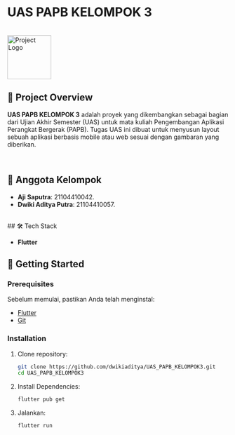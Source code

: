 # UAS PAPB KELOMPOK 3
<br>
<img src="https://i.ibb.co/jgzVmC0/Logo-Universitas-Islam-Balitar.png" alt="Project Logo" width="100"/>



## 🚀 Project Overview

**UAS PAPB KELOMPOK 3** adalah proyek yang dikembangkan sebagai bagian dari Ujian Akhir Semester (UAS) untuk mata kuliah Pengembangan Aplikasi Perangkat Bergerak (PAPB). Tugas UAS ini dibuat untuk menyusun layout sebuah aplikasi berbasis mobile atau web sesuai dengan gambaran yang diberikan.

<br>

## 🌟 Anggota Kelompok

- **Aji Saputra**: 21104410042.
- **Dwiki Aditya Putra**: 21104410057.
<br>
## 🛠️ Tech Stack

- **Flutter**


## 🚀 Getting Started
### Prerequisites

Sebelum memulai, pastikan Anda telah menginstal:

- [Flutter](https://flutter.dev/docs/get-started/install)
- [Git](https://git-scm.com/)

### Installation

1. Clone repository:
   ```bash
   git clone https://github.com/dwikiaditya/UAS_PAPB_KELOMPOK3.git
   cd UAS_PAPB_KELOMPOK3
2. Install Dependencies:
   ```bash
   flutter pub get
3. Jalankan:
   ```bash
   flutter run

